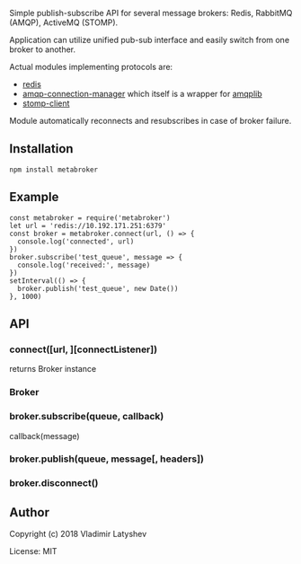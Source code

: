 Simple publish-subscribe API for several message brokers: Redis, RabbitMQ (AMQP), ActiveMQ (STOMP).

Application can utilize unified pub-sub interface and easily switch from one broker to another.

Actual modules implementing protocols are:

* [redis]
* [amqp-connection-manager] which itself is a wrapper for [amqplib]
* [stomp-client]

Module automatically reconnects and resubscribes in case of broker failure.

## Installation
`npm install metabroker`

## Example
```
const metabroker = require('metabroker')
let url = 'redis://10.192.171.251:6379'
const broker = metabroker.connect(url, () => {
  console.log('connected', url)
})
broker.subscribe('test_queue', message => {
  console.log('received:', message)
})
setInterval(() => {
  broker.publish('test_queue', new Date())
}, 1000)
```

## API

### connect([url, ][connectListener])

returns Broker instance

### Broker

### broker.subscribe(queue, callback)

callback(message)

### broker.publish(queue, message[, headers])

### broker.disconnect()

## Author
Copyright (c) 2018 Vladimir Latyshev

License: MIT

[redis]: https://www.npmjs.com/package/redis
[amqp-connection-manager]: https://www.npmjs.com/package/amqp-connection-manager
[amqplib]: https://www.npmjs.com/package/amqplib
[stomp-client]: https://www.npmjs.com/package/stomp-client
